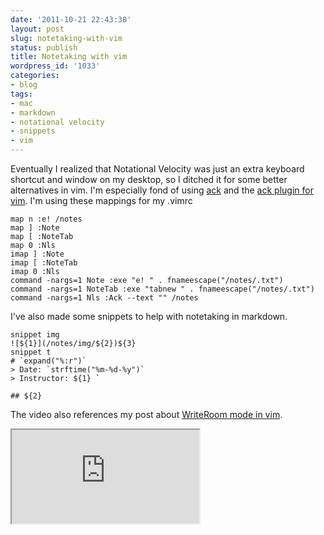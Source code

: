 ```yaml
---
date: '2011-10-21 22:43:38'
layout: post
slug: notetaking-with-vim
status: publish
title: Notetaking with vim
wordpress_id: '1033'
categories:
- blog
tags:
- mac
- markdown
- notational velocity
- snippets
- vim
---
```


Eventually I realized that Notational Velocity was just an extra keyboard shortcut and window on my desktop, so I ditched it for some better alternatives in vim. I'm especially fond of using [ack](http://betterthangrep.com/) and the [ack plugin for vim](https://github.com/mileszs/ack.vim). I'm using these mappings for my .vimrc

```
map n :e! /notes
map ] :Note
map [ :NoteTab
map 0 :Nls
imap ] :Note
imap [ :NoteTab
imap 0 :Nls
command -nargs=1 Note :exe "e! " . fnameescape("/notes/.txt")
command -nargs=1 NoteTab :exe "tabnew " . fnameescape("/notes/.txt")
command -nargs=1 Nls :Ack --text "" /notes
```

I've also made some snippets to help with notetaking in markdown.

```
snippet img
![${1}](/notes/img/${2})${3}
snippet t
# `expand("%:r")`
> Date: `strftime("%m-%d-%y")`
> Instructor: ${1} `

## ${2}
```

The video also references my post about [WriteRoom mode in vim](http://connermcd.com/blog/2011/10/12/using-vim-in-place-of-writeroom/).

<iframe class="youtube" src="http://www.youtube.com/embed/HJ93UYeaoww"></iframe>
